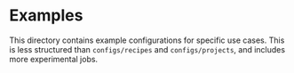 # Examples

This directory contains example configurations for specific use cases. This is less structured than `configs/recipes` and `configs/projects`, and includes more experimental jobs.
